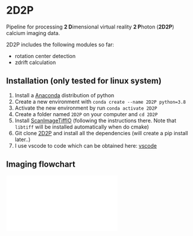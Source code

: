 # 2D2P
Pipeline for processing **2 D**imensional virtual reality **2 P**hoton (**2D2P**) calcium imaging data.

2D2P includes the following modules so far:
- rotation center detection
- zdrift calculation

## Installation (only tested for linux system)
1. Install a [Anaconda](https://www.anaconda.com/download#linux) distribution of python
2. Create a new environment with `conda create --name 2D2P python=3.8`
3. Activate the new environment by run `conda activate 2D2P`
4. Create a folder named `2D2P` on your computer and `cd 2D2P`
5. Install [ScanImageTiffIO](https://github.com/rhayman/ScanImageTiffIO) (following the instructions there. Note that `libtiff` will be installed automatically when do cmake)
6. Git clone [2D2P](https://github.com/ZilongJi/2D2P) and install all the dependencies (will create a pip install later..)
7. I use vscode to code which can be obtained here: [vscode](https://code.visualstudio.com/docs/setup/linux)

## Imaging flowchart
![Alt Text]([relative/path/to/image.jpg](https://github.com/ZilongJi/2D2P/blob/main/Figures/2DVR2P%20Flowchart-3.pdf)https://github.com/ZilongJi/2D2P/blob/main/Figures/2DVR2P%20Flowchart-3.pdf)

 

